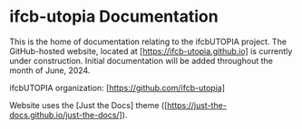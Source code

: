# ifcb-utopia Documentation

This is the home of documentation relating to the ifcbUTOPIA project. The GitHub-hosted website, located at [https://ifcb-utopia.github.io] is currently under construction. Initial documentation will be added throughout the month of June, 2024.  

ifcbUTOPIA organization: [https://github.com/ifcb-utopia]

Website uses the [Just the Docs] theme ([https://just-the-docs.github.io/just-the-docs/]).
